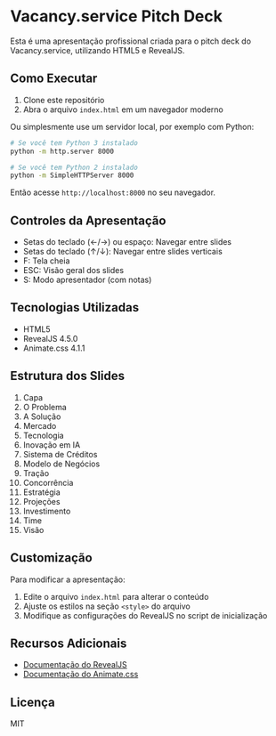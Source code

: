 # Vacancy.service Pitch Deck

Esta é uma apresentação profissional criada para o pitch deck do Vacancy.service, utilizando HTML5 e RevealJS.

## Como Executar

1. Clone este repositório
2. Abra o arquivo `index.html` em um navegador moderno

Ou simplesmente use um servidor local, por exemplo com Python:

```bash
# Se você tem Python 3 instalado
python -m http.server 8000

# Se você tem Python 2 instalado
python -m SimpleHTTPServer 8000
```

Então acesse `http://localhost:8000` no seu navegador.

## Controles da Apresentação

- Setas do teclado (←/→) ou espaço: Navegar entre slides
- Setas do teclado (↑/↓): Navegar entre slides verticais
- F: Tela cheia
- ESC: Visão geral dos slides
- S: Modo apresentador (com notas)

## Tecnologias Utilizadas

- HTML5
- RevealJS 4.5.0
- Animate.css 4.1.1

## Estrutura dos Slides

1. Capa
2. O Problema
3. A Solução
4. Mercado
5. Tecnologia
6. Inovação em IA
7. Sistema de Créditos
8. Modelo de Negócios
9. Tração
10. Concorrência
11. Estratégia
12. Projeções
13. Investimento
14. Time
15. Visão

## Customização

Para modificar a apresentação:

1. Edite o arquivo `index.html` para alterar o conteúdo
2. Ajuste os estilos na seção `<style>` do arquivo
3. Modifique as configurações do RevealJS no script de inicialização

## Recursos Adicionais

- [Documentação do RevealJS](https://revealjs.com/)
- [Documentação do Animate.css](https://animate.style/)

## Licença

MIT 